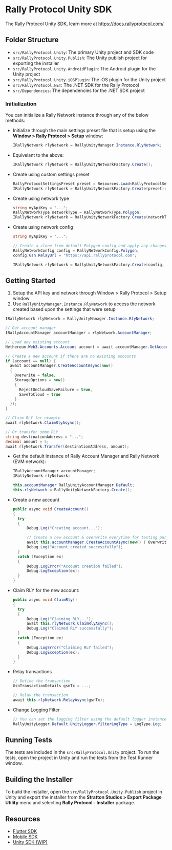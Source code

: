 # Rally Protocol Unity SDK

The Rally Protocol Unity SDK, learn more at https://docs.rallyprotocol.com/

## Folder Structure

- `src/RallyProtocol.Unity`: The primary Unity project and SDK code
- `src/RallyProtocol.Unity.Publish`: The Unity publish project for exporting the installer
- `src/RallyProtocol.Unity.AndroidPlugin`: The Android plugin for the Unity project
- `src/RallyProtocol.Unity.iOSPlugin`: The iOS plugin for the Unity project
- `src/RallyProtocol.NET`: The .NET SDK for the Rally Protocol
- `src/Dependencies`: The dependencies for the .NET SDK project

### Initialization

You can initialize a Rally Network instance through any of the below methods:

- Initialize through the main settings preset file that is setup using the **Window > Rally Protocol > Setup** window:

  ```cs
  IRallyNetwork rlyNetwork = RallyUnityManager.Instance.RlyNetwork;
  ```

- Equivelant to the above:

  ```cs
  IRallyNetwork rlyNetwork = RallyUnityNetworkFactory.Create();
  ```

- Create using custom settings preset

  ```cs
  RallyProtocolSettingsPreset preset = Resources.Load<RallyProtocolSettingsPreset>("myPreset");
  IRallyNetwork rlyNetwork = RallyUnityNetworkFactory.Create(preset);
  ```

- Create using network type

  ```cs
  string myApiKey = "...";
  RallyNetworkType networkType = RallyNetworkType.Polygon;
  IRallyNetwork rlyNetwork = RallyUnityNetworkFactory.Create(networkType, myApiKey);
  ```

- Create using network config

  ```cs
  string myApiKey = "...";

  // Create a clone from default Polygon config and apply any changes as needed
  RallyNetworkConfig config = RallyNetworkConfig.Polygon;
  config.Gsn.RelayUrl = "https://api.rallyprotocol.com";

  IRallyNetwork rlyNetwork = RallyUnityNetworkFactory.Create(config, myApiKey);
  ```

## Getting Started

1. Setup the API key and network through Window > Rally Protocol > Setup window
2. Use `RallyUnityManager.Instance.RlyNetwork` to access the network created based upon the settings that were setup

  ```cs
  IRallyNetwork rlyNetwork = RallyUnityManager.Instance.RlyNetwork;

  // Get account manager
  IRallyAccountManager accountManager = rlyNetwork.AccountManager;

  // Load any existing account
  Nethereum.Web3.Accounts.Account account = await accountManager.GetAccountAsync();

  // Create a new account if there are no existing accounts
  if (account == null) {
    await accountManager.CreateAccountAsync(new()
    {
      Overwrite = false,
      StorageOptions = new()
      {
        RejectOnCloudSaveFailure = true,
        SaveToCloud = true
      }
    });
  }

  // Claim RLY for example
  await rlyNetwork.ClaimRlyAsync();

  // Or transfer some RLY
  string destinationAddress = "...";
  decimal amount = 5;
  await rlyNetwork.Transfer(destinationAddress, amount);
  ```

- Get the default instance of Rally Account Manager and Rally Network (EVM network):

  ```cs
  IRallyAccountManager accountManager;
  IRallyNetwork rlyNetwork;

  this.accountManager RallyUnityAccountManager.Default;
  this.rlyNetwork = RallyUnityNetworkFactory.Create();
  ```

- Create a new account

  ```cs
  public async void CreateAccount()
  {
    try
    {
        Debug.Log("Creating account...");

        // Create a new account & overwrite everytime for testing purposes
        await this.accountManager.CreateAccountAsync(new() { Overwrite = true });
        Debug.Log("Account created successfully");
    }
    catch (Exception ex)
    {
        Debug.LogError("Account creation failed");
        Debug.LogException(ex);
    }
  }
  ```

- Claim RLY for the new account:

  ```cs
  public async void ClaimRly()
  {
    try
    {
        Debug.Log("Claiming RLY...");
        await this.rlyNetwork.ClaimRlyAsync();
        Debug.Log("Claimed RLY successfully");
    }
    catch (Exception ex)
    {
        Debug.LogError("Claiming RLY failed");
        Debug.LogException(ex);
    }
  }
  ```

- Relay transactions

  ```cs
  // Define the transaction
  GsnTransactionDetails gsnTx = ...;

  // Relay the transaction
  await this.rlyNetwork.RelayAsync(gsnTx);
  ```

- Change Logging Filter

  ```cs
  // You can set the logging filter using the default logger instance in Unity
  RallyUnityLogger.Default.UnityLogger.filterLogType = LogType.Log;
  ```

## Running Tests

The tests are included in the `src/RallyProtocol.Unity` project. To run the tests, open the project in Unity and run the tests from the Test Runner window.

## Building the Installer

To build the installer, open the `src/RallyProtocol.Unity.Publish` project in Unity and export the installer from the **Stratton Studios > Export Package Utility** menu and selecting **Rally Protocol - Installer** package.

## Resources

- [Flutter SDK](https://github.com/rally-dfs/flutter-sdk)
- [Mobile SDK](https://github.com/rally-dfs/rly-network-mobile-sdk)
- [Unity SDK (WIP)](https://github.com/rally-dfs/rly-network-unity-sdk)
